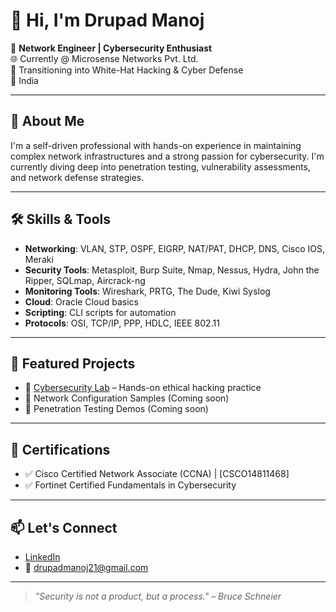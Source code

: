 # 👋 Hi, I'm Drupad Manoj

🎯 **Network Engineer | Cybersecurity Enthusiast**  
🌐 Currently @ Microsense Networks Pvt. Ltd.  
🔐 Transitioning into White-Hat Hacking & Cyber Defense  
📍 India

---

## 🧠 About Me

I'm a self-driven professional with hands-on experience in maintaining complex network infrastructures and a strong passion for cybersecurity. I'm currently diving deep into penetration testing, vulnerability assessments, and network defense strategies.

---

## 🛠️ Skills & Tools

- **Networking**: VLAN, STP, OSPF, EIGRP, NAT/PAT, DHCP, DNS, Cisco IOS, Meraki
- **Security Tools**: Metasploit, Burp Suite, Nmap, Nessus, Hydra, John the Ripper, SQLmap, Aircrack-ng
- **Monitoring Tools**: Wireshark, PRTG, The Dude, Kiwi Syslog
- **Cloud**: Oracle Cloud basics
- **Scripting**: CLI scripts for automation
- **Protocols**: OSI, TCP/IP, PPP, HDLC, IEEE 802.11

---

## 📁 Featured Projects

- 🔐 [Cybersecurity Lab](https://github.com/drupad-404/Cyber.git) – Hands-on ethical hacking practice
- 📶 Network Configuration Samples (Coming soon)
- 🧪 Penetration Testing Demos (Coming soon)

---

## 🧾 Certifications

- ✅ Cisco Certified Network Associate (CCNA) | [CSCO14811468]
- ✅ Fortinet Certified Fundamentals in Cybersecurity

---

## 📫 Let's Connect

- [LinkedIn](https://www.linkedin.com/in/drupad-manoj)
- 📧 drupadmanoj21@gmail.com

---

> *"Security is not a product, but a process." – Bruce Schneier*

